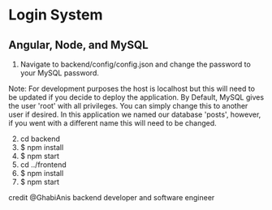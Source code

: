 # Login System

## Angular, Node, and MySQL


1. Navigate to backend/config/config.json and change the password to your MySQL password.

Note: For development purposes the host is localhost but this will need to be updated if you decide to deploy the application. By Default, MySQL gives the user 'root' with all privileges. You can simply change this to another user if desired. In this application we named our database 'posts', however, if you went with a different name this will need to be changed.

2. cd backend
3. \$ npm install
4. \$ npm start
5. cd ../frontend
6. \$ npm install
7. \$ npm start

credit @GhabiAnis backend developer and software engineer

